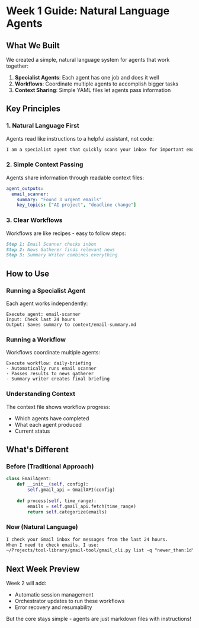 # Week 1 Guide: Natural Language Agents

## What We Built

We created a simple, natural language system for agents that work together:

1. **Specialist Agents**: Each agent has one job and does it well
2. **Workflows**: Coordinate multiple agents to accomplish bigger tasks
3. **Context Sharing**: Simple YAML files let agents pass information

## Key Principles

### 1. Natural Language First
Agents read like instructions to a helpful assistant, not code:
```markdown
I am a specialist agent that quickly scans your inbox for important emails.
```

### 2. Simple Context Passing
Agents share information through readable context files:
```yaml
agent_outputs:
  email_scanner:
    summary: "Found 3 urgent emails"
    key_topics: ["AI project", "deadline change"]
```

### 3. Clear Workflows
Workflows are like recipes - easy to follow steps:
```markdown
Step 1: Email Scanner checks inbox
Step 2: News Gatherer finds relevant news
Step 3: Summary Writer combines everything
```

## How to Use

### Running a Specialist Agent
Each agent works independently:
```
Execute agent: email-scanner
Input: Check last 24 hours
Output: Saves summary to context/email-summary.md
```

### Running a Workflow
Workflows coordinate multiple agents:
```
Execute workflow: daily-briefing
- Automatically runs email scanner
- Passes results to news gatherer
- Summary writer creates final briefing
```

### Understanding Context
The context file shows workflow progress:
- Which agents have completed
- What each agent produced
- Current status

## What's Different

### Before (Traditional Approach)
```python
class EmailAgent:
    def __init__(self, config):
        self.gmail_api = GmailAPI(config)
    
    def process(self, time_range):
        emails = self.gmail_api.fetch(time_range)
        return self.categorize(emails)
```

### Now (Natural Language)
```markdown
I check your Gmail inbox for messages from the last 24 hours.
When I need to check emails, I use:
~/Projects/tool-library/gmail-tool/gmail_cli.py list -q "newer_than:1d"
```

## Next Week Preview

Week 2 will add:
- Automatic session management
- Orchestrator updates to run these workflows
- Error recovery and resumability

But the core stays simple - agents are just markdown files with instructions!